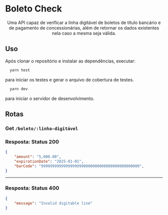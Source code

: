 # Boleto Check

<p align="center">
Uma API capaz de verificar a linha digitável de boletos de título bancário e de pagamento de concessionárias, além de retornar os dados existentes nela caso a mesma seja válida.
</p>


## Uso

Após clonar o repositório e instalar as dependências, executar:
```bash
  yarn test
```
para iniciar os testes e gerar o arquivo de cobertura de testes.
```bash
  yarn dev
```
para iniciar o servidor de desenvolvimento.


## Rotas

### Get `/boleto/:linha-digitável`

### Resposta: Status 200

```json
{
	"amount": "5,000.00",
	"expirationDate": "2025-01-01",
	"barCode": "99999999999999999990000000000000000000000000",
}

```
---

### Resposta: Status 400

```json
{
	"message": "Invalid digitable line"
}

```
